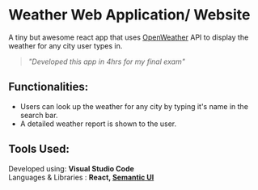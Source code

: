 # Weather Web Application/ Website 
A tiny but awesome react app that uses [OpenWeather](https://openweathermap.org/) API to display the weather for any city user types in.

>*"Developed this app in 4hrs for my final exam"*

## Functionalities: 
 * Users can look up the weather for any city by typing it's name in the search bar.
 * A detailed weather report is shown to the user.

## Tools Used: 
 Developed using:  **Visual Studio Code**  
 Languages & Libraries : **React, [Semantic UI](https://semantic-ui.com/)** 


